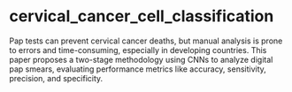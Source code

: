 # cervical_cancer_cell_classification
Pap tests can prevent cervical cancer deaths, but manual analysis is prone to errors and time-consuming, especially in developing countries. This paper proposes a two-stage methodology using CNNs to analyze digital pap smears, evaluating performance metrics like accuracy, sensitivity, precision, and specificity.
